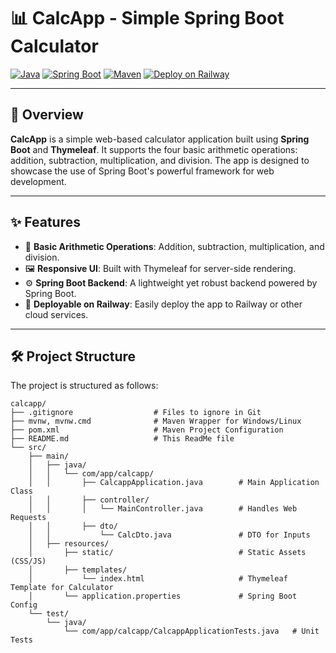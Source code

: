 # 📊 CalcApp - Simple Spring Boot Calculator

[![Java](https://img.shields.io/badge/Java-17-blue.svg)](https://www.oracle.com/java/technologies/javase-jdk17-downloads.html)
[![Spring Boot](https://img.shields.io/badge/Spring%20Boot-3.3.3-brightgreen.svg)](https://spring.io/projects/spring-boot)
[![Maven](https://img.shields.io/badge/Maven-blue.svg)](https://maven.apache.org/)
[![Deploy on Railway](https://img.shields.io/badge/Deployed%20on-Railway-purple.svg)](https://railway.app)

---

## 🎯 Overview

**CalcApp** is a simple web-based calculator application built using **Spring Boot** and **Thymeleaf**. It supports the four basic arithmetic operations: addition, subtraction, multiplication, and division. The app is designed to showcase the use of Spring Boot's powerful framework for web development.

---

## ✨ Features

- 🧮 **Basic Arithmetic Operations**: Addition, subtraction, multiplication, and division.
- 🖼️ **Responsive UI**: Built with Thymeleaf for server-side rendering.
- ⚙️ **Spring Boot Backend**: A lightweight yet robust backend powered by Spring Boot.
- 🚀 **Deployable on Railway**: Easily deploy the app to Railway or other cloud services.

---

## 🛠️ Project Structure

The project is structured as follows:

```plaintext
calcapp/
├── .gitignore                  # Files to ignore in Git
├── mvnw, mvnw.cmd              # Maven Wrapper for Windows/Linux
├── pom.xml                     # Maven Project Configuration
├── README.md                   # This ReadMe file
└── src/
    ├── main/
    │   ├── java/
    │   │   └── com/app/calcapp/
    │   │       ├── CalcappApplication.java        # Main Application Class
    │   │       ├── controller/
    │   │       │   └── MainController.java        # Handles Web Requests
    │   │       ├── dto/
    │   │           └── CalcDto.java               # DTO for Inputs
    │   ├── resources/
    │       ├── static/                            # Static Assets (CSS/JS)
    │       ├── templates/
    │           └── index.html                     # Thymeleaf Template for Calculator
    │       └── application.properties             # Spring Boot Config
    └── test/
        └── java/
            └── com/app/calcapp/CalcappApplicationTests.java   # Unit Tests
